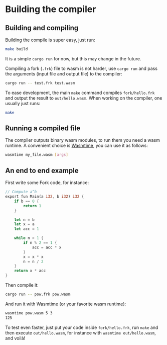 # Building the compiler

## Building and compiling

Building the compile is super easy, just run:

```bash
make build
```

It is a simple `cargo run` for now, but this may change in the future.

Compiling a fork (`.frk`) file to wasm is not harder, use `cargo run` and pass the arguments (input file and output file) to the compiler:

```bash
cargo run -- test.frk test.wasm
```

To ease development, the main `make` command compiles `fork/hello.frk` and output the result to `out/hello.wasm`. When working on the compiler, one usually just runs:

```bash
make
```

## Running a compiled file

The compiler outputs binary wasm modules, to run them you need a wasm runtime. A convenient choice is [Wasmtime](https://github.com/bytecodealliance/wasmtime), you can use it as follows:

```bash
wasmtime my_file.wasm [args]
```

## An end to end example

First write some Fork code, for instance:

```rust
// Compute a^b
export fun Main(a i32, b i32) i32 {
    if b == 0 {
        return 1
    }

    let n = b
    let x = a
    let acc = 1

    while n > 1 {
        if n % 2 == 1 {
            acc = acc * x
        }
        x = x * x
        n = n / 2
    }
    return x * acc
}
```

Then compile it:

```bash
cargo run -- pow.frk pow.wasm
```

And run it with Wasmtime (or your favorite wasm runtime):

```bash
wasmtime pow.wasm 5 3
125
```

To test even faster, just put your code inside `fork/hello.frk`, run `make` and then execute `out/hello.wasm`, for instance with `wasmtime out/hello.wasm`, and voilà!
